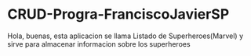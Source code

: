 # CRUD-Progra-FranciscoJavierSP
Hola, buenas, esta aplicacion se llama Listado de Superheroes(Marvel) y sirve para almacenar informacion sobre los superheroes
